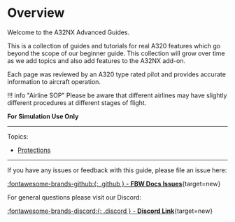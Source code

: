 # Overview

Welcome to the A32NX Advanced Guides.

This is a collection of guides and tutorials for real A320 features which go beyond the scope of our beginner guide. This collection will grow over time as we add topics and also add features to the A32NX add-on.

Each page was reviewed by an A320 type rated pilot and provides accurate information to aircraft operation.

!!! info "Airline SOP"
    Please be aware that different airlines may have slightly different procedures at different stages of flight.

**For Simulation Use Only**

---

Topics:

<!--- [Flight Planning](flight-planning/overview.md)-->
<!--- [Flight Guidance](flight-guidance/overview.md)-->
- [Protections](protections/overview.md)
<!--- [Flight Phases](flight-phases.md)-->
<!--- [Data Management](data-management.md)-->

---

If you have any issues or feedback with this guide, please file an issue here:

[:fontawesome-brands-github:{: .github } -  **FBW Docs Issues**](https://github.com/flybywiresim/docs/issues){target=new}

For general questions please visit our Discord:

[:fontawesome-brands-discord:{: .discord } - **Discord Link**](https://discord.gg/flybywire){target=new}

